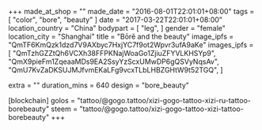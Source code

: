 +++
made_at_shop = ""
made_date = "2016-08-01T22:01:01+08:00"
tags = [
  "color",
  "bore",
  "beauty"
]
date = "2017-03-22T22:01:01+08:00"
location_country = "China"
bodypart = [
  "leg",
]
gender = "female"
location_city = "Shanghai"
title = "Bōrě and the beauty"
image_ipfs = "QmTF6KmQzk1dzd7V9AXbyc7HxjYC7f9ot2Wpvr3ufA9aKe"
images_ipfs = [
  "QmTzhGZZtQh6VCXh38FFPKNajWoaGo1ZjiuZFYVLKHSYp9",
  "QmX9pieFm1ZqeaaMDs9EA2SsyYzScxUMwDP6gQSVyNqsAv",
  "QmU7KvZaDKSUJMJfvmEKaLFg9vcxTLbLHBZGHtW9t52TGQ",
]

extra = ""
duration_mins = 640
design = "bore_beauty"

[blockchain]
golos = "tattoo/@gogo.tattoo/xizi-gogo-tattoo-xizi-ru-tattoo-borebeauty"
steem = "tattoo/@gogo.tattoo/xizi-gogo-tattoo-xizi-tattoo-borebeauty"
+++
